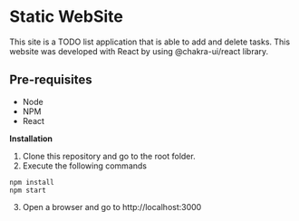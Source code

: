 # Static WebSite 
This site is a TODO list application that is able to add and delete tasks. This website was developed with React by using @chakra-ui/react library.

## Pre-requisites

- Node
- NPM
- React

**Installation**

1. Clone this repository and go to the root folder.
2. Execute the following commands

```shell
npm install
npm start
```

3. Open a browser and go to http://localhost:3000